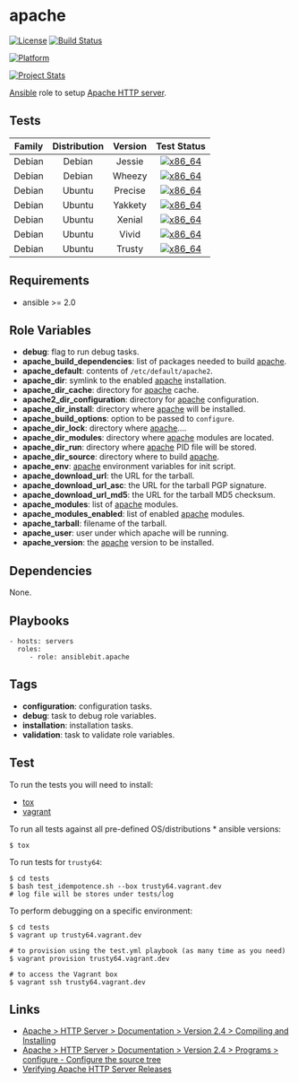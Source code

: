 # apache

[![License](https://img.shields.io/badge/license-New%20BSD-blue.svg?style=flat)](https://raw.githubusercontent.com/ansiblebit/apache/master/LICENSE)
[![Build Status](https://travis-ci.org/ansiblebit/apache.svg?branch=master)](https://travis-ci.org/ansiblebit/apache)

[![Platform](http://img.shields.io/badge/platform-ubuntu-dd4814.svg?style=flat)](#)

[![Project Stats](https://www.openhub.net/p/ansiblebit-apache/widgets/project_thin_badge.gif)](https://www.openhub.net/p/ansiblebit-apache/)

[Ansible][ansible] role to setup [Apache HTTP server][apache].


## Tests

| Family | Distribution | Version | Test Status |
|:-:|:-:|:-:|:-:|
| Debian | Debian  | Jessie  | [![x86_64](http://img.shields.io/badge/x86_64-passed-006400.svg?style=flat)](#) |
| Debian | Debian  | Wheezy  | [![x86_64](http://img.shields.io/badge/x86_64-passed-006400.svg?style=flat)](#) |
| Debian | Ubuntu  | Precise | [![x86_64](http://img.shields.io/badge/x86_64-passed-006400.svg?style=flat)](#) |
| Debian | Ubuntu  | Yakkety | [![x86_64](http://img.shields.io/badge/x86_64-passed-006400.svg?style=flat)](#) |
| Debian | Ubuntu  | Xenial  | [![x86_64](http://img.shields.io/badge/x86_64-passed-006400.svg?style=flat)](#) |
| Debian | Ubuntu  | Vivid   | [![x86_64](http://img.shields.io/badge/x86_64-passed-006400.svg?style=flat)](#) |
| Debian | Ubuntu  | Trusty  | [![x86_64](http://img.shields.io/badge/x86_64-passed-006400.svg?style=flat)](#) |


## Requirements

- ansible >= 2.0


## Role Variables

- **debug**: flag to run debug tasks.
- **apache_build_dependencies**: list of packages needed to build [apache][apache].
- **apache_default**: contents of `/etc/default/apache2`.
- **apache_dir**: symlink to the enabled [apache][apache] installation.
- **apache_dir_cache**: directory for [apache][apache] cache.
- **apache2_dir_configuration**: directory for [apache][apache] configuration.
- **apache_dir_install**: directory where [apache][apache] will be installed.
- **apache_build_options**: option to be passed to `configure`.
- **apache_dir_lock**: directory where [apache][apache]....
- **apache_dir_modules**: directory where [apache][apache] modules are located.
- **apache_dir_run**: directory where [apache][apache] PID file will be stored.
- **apache_dir_source**: directory where to build [apache][apache].
- **apache_env**: [apache][apache] environment variables for init script.
- **apache_download_url**: the URL for the tarball.
- **apache_download_url_asc**: the URL for the tarball PGP signature.
- **apache_download_url_md5**: the URL for the tarball MD5 checksum.
- **apache_modules**: list of [apache][apache] modules.
- **apache_modules_enabled**: list of enabled [apache][apache] modules.
- **apache_tarball**: filename of the tarball.
- **apache_user**: user under which apache will be running.
- **apache_version**: the [apache][apache] version to be installed.


## Dependencies

None.


## Playbooks

    - hosts: servers
      roles:
         - role: ansiblebit.apache


## Tags

- **configuration**: configuration tasks.
- **debug**: task to debug role variables.
- **installation**: installation tasks.
- **validation**: task to validate role variables.


## Test

To run the tests you will need to install:

- [tox](https://tox.readthedocs.org/)
- [vagrant](https://www.vagrantup.com/)

To run all tests against all pre-defined OS/distributions * ansible versions:

```
$ tox
```

To run tests for `trusty64`:

```
$ cd tests
$ bash test_idempotence.sh --box trusty64.vagrant.dev
# log file will be stores under tests/log
```

To perform debugging on a specific environment:

```
$ cd tests
$ vagrant up trusty64.vagrant.dev

# to provision using the test.yml playbook (as many time as you need)
$ vagrant provision trusty64.vagrant.dev

# to access the Vagrant box
$ vagrant ssh trusty64.vagrant.dev
```


## Links

- [Apache > HTTP Server > Documentation > Version 2.4 > Compiling and Installing](https://httpd.apache.org/docs/current/install.html)
- [Apache > HTTP Server > Documentation > Version 2.4 > Programs > configure - Configure the source tree](https://httpd.apache.org/docs/current/programs/configure.html)
- [Verifying Apache HTTP Server Releases](http://httpd.apache.org/dev/verification.html)


[ansible]:  https://ansible.com/    "Ansible"
[apache]:   http://httpd.apache.org/    "Apache HTTP server"
